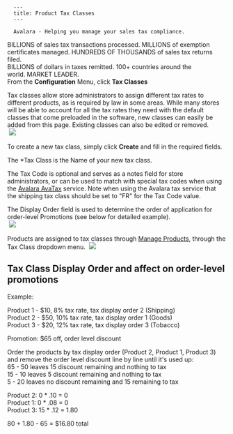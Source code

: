 
      ---
      title: Product Tax Classes
      ---

      ​Avalara - Helping you manage your sales tax compliance.  
BILLIONS of sales tax transactions processed. MILLIONS of exemption certificates managed. HUNDREDS OF THOUSANDS of sales tax returns filed.  
BILLIONS of dollars in taxes remitted. 100+ countries around the world. MARKET LEADER.   
From the **Configuration** Menu, click **Tax Classes**   
  
Tax classes allow store administrators to assign different tax rates to different products, as is required by law in some areas. While many stores will be able to account for all the tax rates they need with the default classes that come preloaded in the software, new classes can easily be added from this page. Existing classes can also be edited or removed.   
 ![](images/1415744276269.png)  

  

  
To create a new tax class, simply click **Create** and fill in the required fields.   
  
The \*Tax Class is the Name of your new tax class.  
  
The Tax Code is optional and serves as a notes field for store administrators, or can be used to match with special tax codes when using the [Avalara AvaTax](default.aspx?pageid=avalara_configuration) service. Note when using the Avalara tax service that the shipping tax class should be set to "FR" for the Tax Code value.  
  
The Display Order field is used to determine the order of application for order-level Promotions (see below for detailed example).   
 ![](images/1415745846630.png)  

  

  
Products are assigned to tax classes through [Manage Products](default.aspx?pageid=manage_products), through the Tax Class dropdown menu.  ![](images/1415746017219.png)  
  

  

  

**Tax Class Display Order and affect on order-level promotions**
----------------------------------------------------------------

Example:   
  
Product 1 - $10, 8% tax rate, tax display order 2 (Shipping)  
Product 2 - $50, 10% tax rate, tax display order 1 (Goods)  
Product 3 - $20, 12% tax rate, tax display order 3 (Tobacco)  
  
Promotion: $65 off, order level discount  
  
Order the products by tax display order (Product 2, Product 1, Product 3) and remove the order level discount line by line until it's used up:  
65 - 50 leaves 15 discount remaining and nothing to tax  
15 - 10 leaves 5 discount remaining and nothing to tax  
5 - 20 leaves no discount remaining and 15 remaining to tax  
  
Product 2: 0 \* .10 = 0  
Product 1: 0 \* .08 = 0  
Product 3: 15 \* .12 = 1.80  
  
80 + 1.80 - 65 = $16.80 total
      